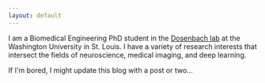 ```yaml
---
layout: default
---
```


I am a Biomedical Engineering PhD student in the [Dosenbach lab]() at the Washington University in St. Louis. I have a variety of research interests that intersect the fields of neuroscience, medical imaging, and deep learning.

If I'm bored, I might update this blog with a post or two...